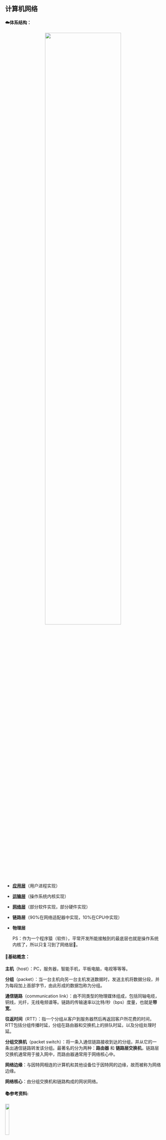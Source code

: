 ## 计算机网络

#### ☁️体系结构：

 <div align=center>
    <img src="http://ww4.sinaimg.cn/large/006tNc79ly1g3b70v7d1tj30sf0et0vj.jpg" width="70%" align="center"/>
 </div>

* [**应用层**](应用层/应用层.md)（用户进程实现）
* [**运输层**](运输层/运输层.md)（操作系统内核实现）
* [**网络层**](网络层/网络层.md)（部分软件实现，部分硬件实现）
* **链路层**（90%在网络适配器中实现，10%在CPU中实现）
* **物理层**
  
  PS：作为一个程序猿（软件），平常开发所能接触到的最底层也就是操作系统内核了，所以只复习到了网络层👀。

#### 👣基础概念：

**主机**（host）：PC，服务器，智能手机，平板电脑，电视等等等。  

**分组**（packet）：当一台主机向另一台主机发送数据时，发送主机将数据分段，并为每段加上首部字节，由此形成的数据包称为分组。  

**通信链路**（communication link）：由不同类型的物理媒体组成，包括同轴电缆，铜线，光纤，无线电频谱等。链路的传输速率以比特/秒（bps）度量，也就是**带宽**。

**往返时间**（RTT）：指一个分组从客户到服务器然后再返回客户所花费的时间，RTT包括分组传播时延，分组在路由器和交换机上的排队时延，以及分组处理时延。  

**分组交换机**（packet switch）：将一条入通信链路接收到达的分组，并从它的一条出通信链路转发该分组。最著名的分为两种：**路由器** 和 **链路层交换机**，链路层交换机通常用于接入网中，而路由器通常用于网络核心中。  

**网络边缘**：与因特网相连的计算机和其他设备位于因特网的边缘，故而被称为网络边缘。  

**网络核心**：由分组交换机和链路构成的网状网络。

#### 📚参考资料:

 <div align=left>
    <img src="http://ww3.sinaimg.cn/large/006tNc79ly1g3b70vevgfj30fh0m2jth.jpg" width="16%"/>
    <br>
 </div>

[计算机网络:自顶向下方法（原书第7版）](https://book.douban.com/subject/30280001/)  

